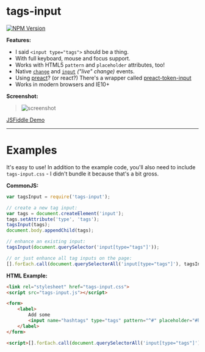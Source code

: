 tags-input
==========

[![NPM Version](http://img.shields.io/npm/v/code42day-tags-input.svg?style=flat)](https://www.npmjs.org/package/code42day-tags-input)

**Features:**

- I said `<input type="tags">` should be a thing.
- With full keyboard, mouse and focus support.
- Works with HTML5 `pattern` and `placeholder` attributes, too!
- Native [`change`](https://developer.mozilla.org/en-US/docs/Web/Events/change) and [`input`](https://developer.mozilla.org/en-US/docs/Web/Events/input) _("live" change)_ events.
- Using [preact](https://github.com/developit/preact)? (or react?) There's a wrapper called [preact-token-input](https://github.com/developit/preact-token-input)
- Works in modern browsers and IE10+

**Screenshot:**

> ![screenshot](http://cl.ly/image/3M3U1h1s2y0v/tags-screenshot.png)

[JSFiddle Demo](http://jsfiddle.net/developit/d5w4jpxq/)

---


Examples
========

It's easy to use! In addition to the example code, you'll also need to
include `tags-input.css` - I didn't bundle it because that's a bit gross.

**CommonJS:**

```js
var tagsInput = require('tags-input');

// create a new tag input:
var tags = document.createElement('input');
tags.setAttribute('type', 'tags');
tagsInput(tags);
document.body.appendChild(tags);

// enhance an existing input:
tagsInput(document.querySelector('input[type="tags"]'));

// or just enhance all tag inputs on the page:
[].forEach.call(document.querySelectorAll('input[type="tags"]'), tagsInput);
```

**HTML Example:**

```html
<link rel="stylesheet" href="tags-input.css">
<script src="tags-input.js"></script>

<form>
	<label>
		Add some
		<input name="hashtags" type="tags" pattern="^#" placeholder="#hashtags">
	</label>
</form>

<script>[].forEach.call(document.querySelectorAll('input[type="tags"]'), tagsInput);</script>
```
